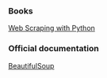 ### Books
[Web Scraping with Python](http://shop.oreilly.com/product/0636920078067.do)

### Official documentation
[BeautifulSoup](https://www.crummy.com/software/BeautifulSoup/bs4/doc/)  
